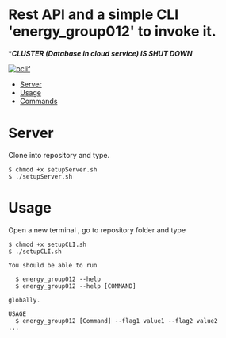Rest API and a simple CLI 'energy_group012' to invoke it.
============
******CLUSTER (Database in cloud service) IS SHUT DOWN*****


[![oclif](https://img.shields.io/badge/cli-oclif-brightgreen.svg)](https://oclif.io)

<!-- toc -->
* [Server](#server)
* [Usage](#usage)
* [Commands](#commands)

<!-- tocstop -->

# Server

Clone into repository and type.
<!-- server -->
```sh-session
$ chmod +x setupServer.sh
$ ./setupServer.sh
```
<!-- serverstop -->

# Usage
Open a new terminal , go to repository folder and type
<!-- usage -->
```sh-session
$ chmod +x setupCLI.sh
$ ./setupCLI.sh 

You should be able to run

  $ energy_group012 --help
  $ energy_group012 --help [COMMAND] 

globally.

USAGE
  $ energy_group012 [Command] --flag1 value1 --flag2 value2
...
```

